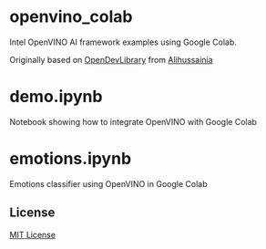 # openvino_colab
Intel OpenVINO AI framework examples using Google Colab.

Originally based on [OpenDevLibrary](https://github.com/alihussainia/OpenDevLibrary) from [Alihussainia](https://github.com/alihussainia/)

# demo.ipynb
Notebook showing how to integrate OpenVINO with Google Colab

# emotions.ipynb
Emotions classifier using OpenVINO in Google Colab

## License
[MIT License](https://github.com/socd06/openvino_colab/blob/master/LICENSE)
